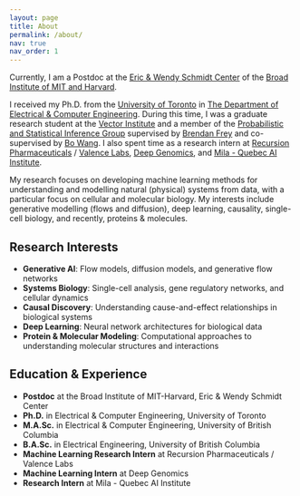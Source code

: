 ```yaml
---
layout: page
title: About
permalink: /about/
nav: true
nav_order: 1
---
```


Currently, I am a Postdoc at the [Eric & Wendy Schmidt Center](https://www.ericandwendyschmidtcenter.org/) of the [Broad Institute of MIT and Harvard](https://www.broadinstitute.org/). 

I received my Ph.D. from the [University of Toronto](https://www.utoronto.ca/) in [The Department of Electrical & Computer Engineering](https://www.ece.utoronto.ca/). During this time, I was a graduate research student at the [Vector Institute](https://vectorinstitute.ai/) and a member of the [Probabilistic and Statistical Inference Group](https://psi.toronto.edu/) supervised by [Brendan Frey](https://psi.toronto.edu/~frey/) and co-supervised by [Bo Wang](https://wanglab.ai/people.html). I also spent time as a research intern at [Recursion Pharmaceuticals](https://www.recursion.com/) / [Valence Labs](https://www.valencelabs.com/), [Deep Genomics](https://www.deepgenomics.com/), and [Mila - Quebec AI Institute](https://mila.quebec/en/).

My research focuses on developing machine learning methods for understanding and modelling natural (physical) systems from data, with a particular focus on cellular and molecular biology. My interests include generative modelling (flows and diffusion), deep learning, causality, single-cell biology, and recently, proteins & molecules.

## **Research Interests**

- **Generative AI**: Flow models, diffusion models, and generative flow networks
- **Systems Biology**: Single-cell analysis, gene regulatory networks, and cellular dynamics
- **Causal Discovery**: Understanding cause-and-effect relationships in biological systems
- **Deep Learning**: Neural network architectures for biological data
- **Protein & Molecular Modeling**: Computational approaches to understanding molecular structures and interactions

## **Education & Experience**

- **Postdoc** at the Broad Institute of MIT-Harvard, Eric & Wendy Schmidt Center
- **Ph.D.** in Electrical & Computer Engineering, University of Toronto
- **M.A.Sc.** in Electrical & Computer Engineering, University of British Columbia
- **B.A.Sc.** in Electrical Engineering, University of British Columbia
- **Machine Learning Research Intern** at Recursion Pharmaceuticals / Valence Labs
- **Machine Learning Intern** at Deep Genomics
- **Research Intern** at Mila - Quebec AI Institute
